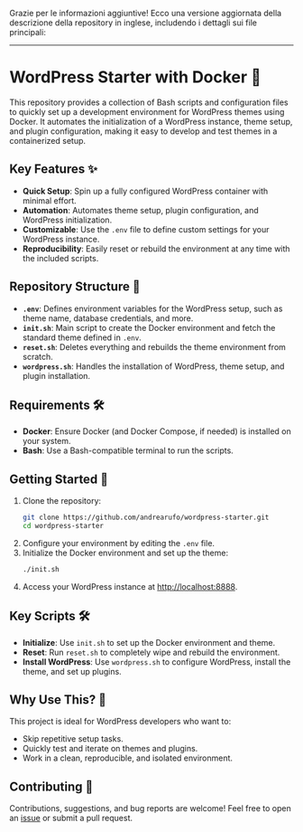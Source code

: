 Grazie per le informazioni aggiuntive! Ecco una versione aggiornata della descrizione della repository in inglese, includendo i dettagli sui file principali:

---

# WordPress Starter with Docker 🚀

This repository provides a collection of Bash scripts and configuration files to quickly set up a development environment for WordPress themes using Docker. It automates the initialization of a WordPress instance, theme setup, and plugin configuration, making it easy to develop and test themes in a containerized setup.

## Key Features ✨

- **Quick Setup**: Spin up a fully configured WordPress container with minimal effort.
- **Automation**: Automates theme setup, plugin configuration, and WordPress initialization.
- **Customizable**: Use the `.env` file to define custom settings for your WordPress instance.
- **Reproducibility**: Easily reset or rebuild the environment at any time with the included scripts.

## Repository Structure 📂

- **`.env`**: Defines environment variables for the WordPress setup, such as theme name, database credentials, and more.
- **`init.sh`**: Main script to create the Docker environment and fetch the standard theme defined in `.env`.
- **`reset.sh`**: Deletes everything and rebuilds the theme environment from scratch.
- **`wordpress.sh`**: Handles the installation of WordPress, theme setup, and plugin installation.

## Requirements 🛠️

- **Docker**: Ensure Docker (and Docker Compose, if needed) is installed on your system.
- **Bash**: Use a Bash-compatible terminal to run the scripts.

## Getting Started 🚀

1. Clone the repository:
   ```bash
   git clone https://github.com/andrearufo/wordpress-starter.git
   cd wordpress-starter
   ```
2. Configure your environment by editing the `.env` file.
3. Initialize the Docker environment and set up the theme:
   ```bash
   ./init.sh
   ```
4. Access your WordPress instance at [http://localhost:8888](http://localhost:8888).

## Key Scripts 🛠️

- **Initialize**: Use `init.sh` to set up the Docker environment and theme.
- **Reset**: Run `reset.sh` to completely wipe and rebuild the environment.
- **Install WordPress**: Use `wordpress.sh` to configure WordPress, install the theme, and set up plugins.

## Why Use This? 🤔

This project is ideal for WordPress developers who want to:
- Skip repetitive setup tasks.
- Quickly test and iterate on themes and plugins.
- Work in a clean, reproducible, and isolated environment.

## Contributing 🤝

Contributions, suggestions, and bug reports are welcome! Feel free to open an [issue](https://github.com/andrearufo/wordpress-starter/issues) or submit a pull request.